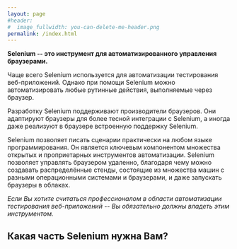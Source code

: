 ```yaml
---
layout: page
#header:
#  image_fullwidth: you-can-delete-me-header.png
permalink: /index.html
---
```

**Selenium -- это инструмент для автоматизированного управления браузерами.**

Чаще всего Selenium используется для автоматизации тестирования веб-приложений. Однако при помощи Selenium можно автоматизировать любые рутинные действия, выполняемые через браузер.

Разработку Selenium поддерживают производители браузеров. Они адаптируют браузеры для более тесной интеграции с Selenium, а иногда даже реализуют в браузере встроенную поддержку Selenium.

Selenium позволяет писать сценарии практически на любом языке программирования. Он является ключевым компонентом множества открытых и проприетарных инструментов автоматизации. Selenium позволяет управлять браузером удаленно, благодаря чему можно создавать распределённые стенды, состоящие из множества машин с разными операционными системами и браузерами, и даже запускать браузеры в облаках.

_Если Вы хотите считаться профессионалом в области автоматизации тестирования веб-приложений -- Вы обязательно должны владеть этим инструментом._

## Какая часть Selenium нужна Вам?
